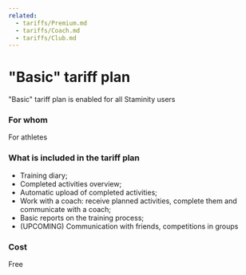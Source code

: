 ```yaml
---
related:
  - tariffs/Premium.md
  - tariffs/Coach.md
  - tariffs/Club.md
---
```


# "Basic" tariff plan

"Basic" tariff plan is enabled for all Staminity users 

### For whom

For athletes

### What is included in the tariff plan

* Training diary;
* Completed activities overview;
* Automatic upload of completed activities;
* Work with a coach: receive planned activities, complete them and communicate with a coach;
* Basic reports on the training process;
* \(UPCOMING\) Communication with friends, competitions in groups

### Cost

Free

